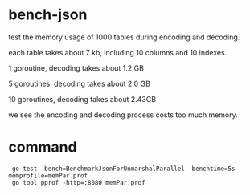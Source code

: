 # bench-json

test the memory usage of 1000 tables during encoding and decoding.

each table takes about 7 kb, including 10 columns and 10 indexes.

1  goroutine,  decoding takes about 1.2 GB

5  goroutines, decoding takes about 2.0 GB

10 goroutines, decoding takes about 2.43GB

we see the encoding and decoding process costs too much memory.

# command
```
 go test -bench=BenchmarkJsonForUnmarshalParallel -benchtime=5s -memprofile=memPar.prof
 go tool pprof -http=:8080 memPar.prof 
```
